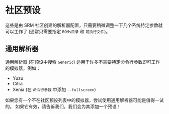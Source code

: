 # 社区预设

这些是由 SRM 社区创建的解析器配置，只需要稍微调整一下几个系统特定参数就可以工作了 (通常只需要指定 `ROMs目录` 和 `可执行文件`)。

## 通用解析器

通用解析器 (在预设中搜索 `Generic`) 适用于许多不需要特定命令行参数即可工作的模拟器，例如：

- Yuzu
- Citra
- Xenia (在 `命令行参数` 中添加 `--fullscreen`)

如果您有一个不在社区预设列表中的模拟器，尝试使用通用解析器可能是值得一试的。 如果它有效，请告诉我们，我们会为其添加一个预设！
